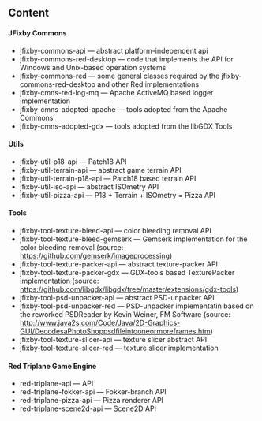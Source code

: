 ## Content

#### JFixby Commons
- jfixby-commons-api — 
 abstract platform-independent api
- jfixby-commons-red-desktop —
 code that implements the API for Windows and Unix-based operation systems
- jfixby-commons-red —
 some general classes required by the jfixby-commons-red-desktop and other Red implementations
- jfixby-cmns-red-log-mq — Apache ActiveMQ based logger implementation
- jfixby-cmns-adopted-apache — tools adopted from the Apache Commons
- jfixby-cmns-adopted-gdx — tools adopted from the libGDX Tools

#### Utils
- jfixby-util-p18-api — Patch18 API
- jfixby-util-terrain-api — abstract game terrain API
- jfixby-util-terrain-p18-api — Patch18 based terrain API
- jfixby-util-iso-api — abstract ISOmetry API
- jfixby-util-pizza-api — P18 + Terrain + ISOmetry = Pizza API 

#### Tools

- jfixby-tool-texture-bleed-api — color bleeding removal API
- jfixby-tool-texture-bleed-gemserk — Gemserk implementation for the color bleeding removal (source: https://github.com/gemserk/imageprocessing)
- jfixby-tool-texture-packer-api — abstract texture-packer API
- jfixby-tool-texture-packer-gdx — GDX-tools based TexturePacker implementation (source: https://github.com/libgdx/libgdx/tree/master/extensions/gdx-tools)
- jfixby-tool-psd-unpacker-api — abstract PSD-unpacker API
- jfixby-tool-psd-unpacker-red — PSD-unpacker implementatin based on the reworked PSDReader by Kevin Weiner, FM Software (source: http://www.java2s.com/Code/Java/2D-Graphics-GUI/DecodesaPhotoShoppsdfileintooneormoreframes.htm)
- jfixby-tool-texture-slicer-api — texture slicer abstract API
- jfixby-tool-texture-slicer-red — texture slicer implementation

#### Red Triplane Game Engine
- red-triplane-api — API
- red-triplane-fokker-api — Fokker-branch API
- red-triplane-pizza-api — Pizza renderer API 
- red-triplane-scene2d-api — Scene2D API

